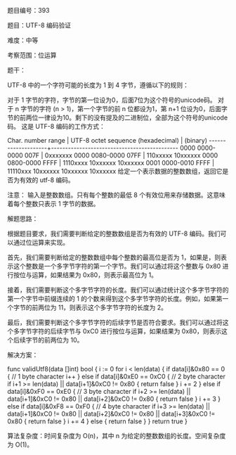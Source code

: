 题目编号：393

题目：UTF-8 编码验证

难度：中等

考察范围：位运算

题干：

UTF-8 中的一个字符可能的长度为 1 到 4 字节，遵循以下的规则：

对于 1 字节的字符，字节的第一位设为0，后面7位为这个符号的unicode码。
对于 n 字节的字符 (n > 1)，第一个字节的前 n 位都设为1，第 n+1 位设为0，后面字节的前两位一律设为10。剩下的没有提及的二进制位，全部为这个符号的unicode码。
这是 UTF-8 编码的工作方式：

   Char. number range  |        UTF-8 octet sequence
      (hexadecimal)    |              (binary)
   --------------------+---------------------------------------------
   0000 0000-0000 007F | 0xxxxxxx
   0000 0080-0000 07FF | 110xxxxx 10xxxxxx
   0000 0800-0000 FFFF | 1110xxxx 10xxxxxx 10xxxxxx
   0001 0000-0010 FFFF | 11110xxx 10xxxxxx 10xxxxxx 10xxxxxx
给定一个表示数据的整数数组，返回它是否为有效的 utf-8 编码。

注意：
输入是整数数组。只有每个整数的最低 8 个有效位用来存储数据。这意味着每个整数只表示 1 字节的数据。

解题思路：

根据题目要求，我们需要判断给定的整数数组是否为有效的 UTF-8 编码。我们可以通过位运算来实现。

首先，我们需要判断给定的整数数组中每个整数的最高位是否为 1，如果是，则表示这个整数是一个多字节字符的第一个字节。我们可以通过将这个整数与 0x80 进行按位与运算，如果结果为 0x80，则表示最高位为 1。

接着，我们需要判断这个多字节字符的长度。我们可以通过统计这个多字节字符的第一个字节中前缀连续的 1 的个数来得到这个多字节字符的长度。例如，如果第一个字节的前两位为 11，则表示这个多字节字符的长度为 2。

最后，我们需要判断这个多字节字符的后续字节是否符合要求。我们可以通过将这个多字节字符的后续字节与 0xC0 进行按位与运算，如果结果为 0x80，则表示这个后续字节的前两位为 10。

解决方案：

func validUtf8(data []int) bool {
    i := 0
    for i < len(data) {
        if data[i]&0x80 == 0 { // 1 byte character
            i++
        } else if data[i]&0xE0 == 0xC0 { // 2 byte character
            if i+1 >= len(data) || data[i+1]&0xC0 != 0x80 {
                return false
            }
            i += 2
        } else if data[i]&0xF0 == 0xE0 { // 3 byte character
            if i+2 >= len(data) || data[i+1]&0xC0 != 0x80 || data[i+2]&0xC0 != 0x80 {
                return false
            }
            i += 3
        } else if data[i]&0xF8 == 0xF0 { // 4 byte character
            if i+3 >= len(data) || data[i+1]&0xC0 != 0x80 || data[i+2]&0xC0 != 0x80 || data[i+3]&0xC0 != 0x80 {
                return false
            }
            i += 4
        } else {
            return false
        }
    }
    return true
}

算法复杂度：时间复杂度为 O(n)，其中 n 为给定的整数数组的长度。空间复杂度为 O(1)。